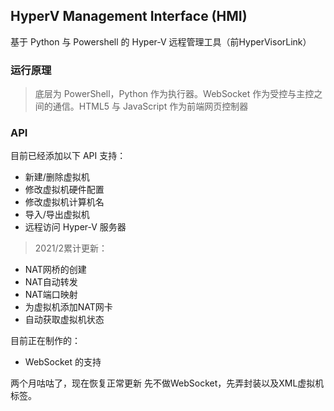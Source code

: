 ## HyperV Management Interface (HMI)
基于 Python 与 Powershell 的 Hyper-V 远程管理工具（前HyperVisorLink）

### 运行原理
> 底层为 PowerShell，Python 作为执行器。WebSocket 作为受控与主控之间的通信。HTML5 与 JavaScript 作为前端网页控制器

### API
目前已经添加以下 API 支持：
- 新建/删除虚拟机
- 修改虚拟机硬件配置
- 修改虚拟机计算机名
- 导入/导出虚拟机
- 远程访问 Hyper-V 服务器
> 2021/2累计更新：
- NAT网桥的创建
- NAT自动转发
- NAT端口映射
- 为虚拟机添加NAT网卡
- 自动获取虚拟机状态

目前正在制作的：
- WebSocket 的支持

两个月咕咕了，现在恢复正常更新
先不做WebSocket，先弄封装以及XML虚拟机标签。
